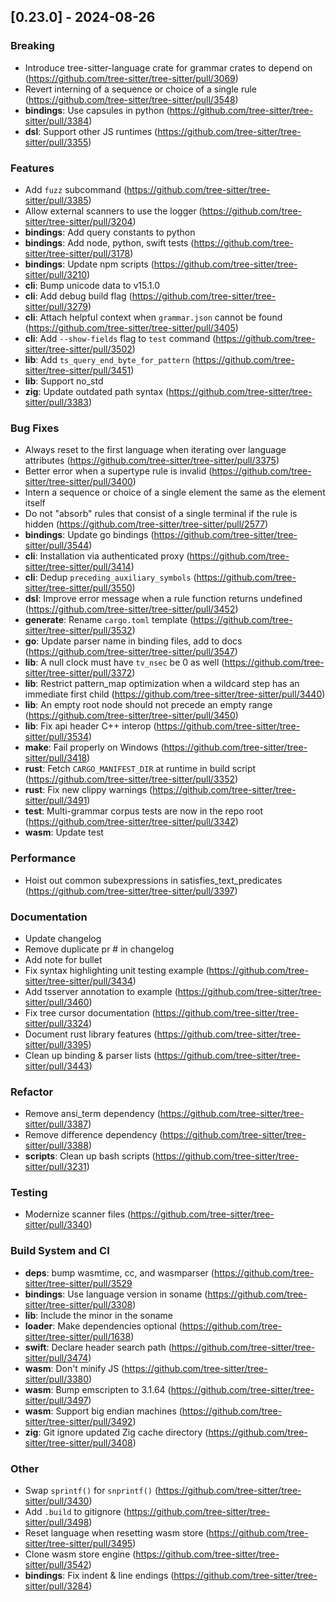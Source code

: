 ## [0.23.0] - 2024-08-26

### Breaking

- Introduce tree-sitter-language crate for grammar crates to depend on (<https://github.com/tree-sitter/tree-sitter/pull/3069>)
- Revert interning of a sequence or choice of a single rule (<https://github.com/tree-sitter/tree-sitter/pull/3548>)
- **bindings**: Use capsules in python (<https://github.com/tree-sitter/tree-sitter/pull/3384>)
- **dsl**: Support other JS runtimes (<https://github.com/tree-sitter/tree-sitter/pull/3355>)

### Features

- Add `fuzz` subcommand (<https://github.com/tree-sitter/tree-sitter/pull/3385>)
- Allow external scanners to use the logger (<https://github.com/tree-sitter/tree-sitter/pull/3204>)
- **bindings**: Add query constants to python
- **bindings**: Add node, python, swift tests (<https://github.com/tree-sitter/tree-sitter/pull/3178>)
- **bindings**: Update npm scripts (<https://github.com/tree-sitter/tree-sitter/pull/3210>)
- **cli**: Bump unicode data to v15.1.0
- **cli**: Add debug build flag (<https://github.com/tree-sitter/tree-sitter/pull/3279>)
- **cli**: Attach helpful context when `grammar.json` cannot be found (<https://github.com/tree-sitter/tree-sitter/pull/3405>)
- **cli**: Add `--show-fields` flag to `test` command (<https://github.com/tree-sitter/tree-sitter/pull/3502>)
- **lib**: Add `ts_query_end_byte_for_pattern` (<https://github.com/tree-sitter/tree-sitter/pull/3451>)
- **lib**: Support no_std
- **zig**: Update outdated path syntax (<https://github.com/tree-sitter/tree-sitter/pull/3383>)

### Bug Fixes

- Always reset to the first language when iterating over language attributes (<https://github.com/tree-sitter/tree-sitter/pull/3375>)
- Better error when a supertype rule is invalid (<https://github.com/tree-sitter/tree-sitter/pull/3400>)
- Intern a sequence or choice of a single element the same as the element itself
- Do not "absorb" rules that consist of a single terminal if the rule is hidden (<https://github.com/tree-sitter/tree-sitter/pull/2577>)
- **bindings**: Update go bindings (<https://github.com/tree-sitter/tree-sitter/pull/3544>)
- **cli**: Installation via authenticated proxy (<https://github.com/tree-sitter/tree-sitter/pull/3414>)
- **cli**: Dedup `preceding_auxiliary_symbols` (<https://github.com/tree-sitter/tree-sitter/pull/3550>)
- **dsl**: Improve error message when a rule function returns undefined (<https://github.com/tree-sitter/tree-sitter/pull/3452>)
- **generate**: Rename `cargo.toml` template (<https://github.com/tree-sitter/tree-sitter/pull/3532>)
- **go**: Update parser name in binding files, add to docs (<https://github.com/tree-sitter/tree-sitter/pull/3547>)
- **lib**: A null clock must have `tv_nsec` be 0 as well (<https://github.com/tree-sitter/tree-sitter/pull/3372>)
- **lib**: Restrict pattern_map optimization when a wildcard step has an immediate first child (<https://github.com/tree-sitter/tree-sitter/pull/3440>)
- **lib**: An empty root node should not precede an empty range (<https://github.com/tree-sitter/tree-sitter/pull/3450>)
- **lib**: Fix api header C++ interop (<https://github.com/tree-sitter/tree-sitter/pull/3534>)
- **make**: Fail properly on Windows (<https://github.com/tree-sitter/tree-sitter/pull/3418>)
- **rust**: Fetch `CARGO_MANIFEST_DIR` at runtime in build script (<https://github.com/tree-sitter/tree-sitter/pull/3352>)
- **rust**: Fix new clippy warnings (<https://github.com/tree-sitter/tree-sitter/pull/3491>)
- **test**: Multi-grammar corpus tests are now in the repo root (<https://github.com/tree-sitter/tree-sitter/pull/3342>)
- **wasm**: Update test

### Performance

- Hoist out common subexpressions in satisfies_text_predicates (<https://github.com/tree-sitter/tree-sitter/pull/3397>)

### Documentation

- Update changelog
- Remove duplicate pr # in changelog
- Add note for bullet
- Fix syntax highlighting unit testing example (<https://github.com/tree-sitter/tree-sitter/pull/3434>)
- Add tsserver annotation to example (<https://github.com/tree-sitter/tree-sitter/pull/3460>)
- Fix tree cursor documentation (<https://github.com/tree-sitter/tree-sitter/pull/3324>)
- Document rust library features (<https://github.com/tree-sitter/tree-sitter/pull/3395>)
- Clean up binding & parser lists (<https://github.com/tree-sitter/tree-sitter/pull/3443>)

### Refactor

- Remove ansi_term dependency (<https://github.com/tree-sitter/tree-sitter/pull/3387>)
- Remove difference dependency (<https://github.com/tree-sitter/tree-sitter/pull/3388>)
- **scripts**: Clean up bash scripts (<https://github.com/tree-sitter/tree-sitter/pull/3231>)

### Testing

- Modernize scanner files (<https://github.com/tree-sitter/tree-sitter/pull/3340>)

### Build System and CI

- **deps**: bump wasmtime, cc, and wasmparser (<https://github.com/tree-sitter/tree-sitter/pull/3529>
- **bindings**: Use language version in soname (<https://github.com/tree-sitter/tree-sitter/pull/3308>)
- **lib**: Include the minor in the soname
- **loader**: Make dependencies optional (<https://github.com/tree-sitter/tree-sitter/pull/1638>)
- **swift**: Declare header search path (<https://github.com/tree-sitter/tree-sitter/pull/3474>)
- **wasm**: Don't minify JS (<https://github.com/tree-sitter/tree-sitter/pull/3380>)
- **wasm**: Bump emscripten to 3.1.64 (<https://github.com/tree-sitter/tree-sitter/pull/3497>)
- **wasm**: Support big endian machines (<https://github.com/tree-sitter/tree-sitter/pull/3492>)
- **zig**: Git ignore updated Zig cache directory (<https://github.com/tree-sitter/tree-sitter/pull/3408>)

### Other

- Swap `sprintf()` for `snprintf()` (<https://github.com/tree-sitter/tree-sitter/pull/3430>)
- Add `.build` to gitignore (<https://github.com/tree-sitter/tree-sitter/pull/3498>)
- Reset language when resetting wasm store (<https://github.com/tree-sitter/tree-sitter/pull/3495>)
- Clone wasm store engine (<https://github.com/tree-sitter/tree-sitter/pull/3542>)
- **bindings**: Fix indent & line endings (<https://github.com/tree-sitter/tree-sitter/pull/3284>)
